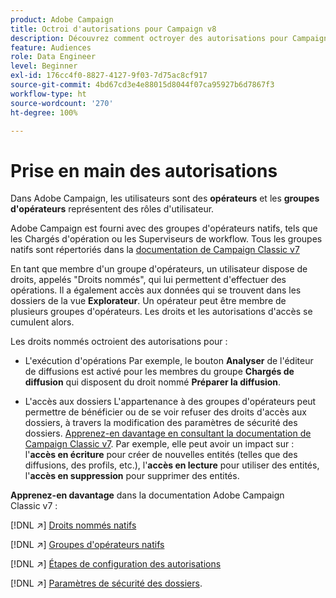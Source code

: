 ```yaml
---
product: Adobe Campaign
title: Octroi d'autorisations pour Campaign v8
description: Découvrez comment octroyer des autorisations pour Campaign v8
feature: Audiences
role: Data Engineer
level: Beginner
exl-id: 176cc4f0-8827-4127-9f03-7d75ac8cf917
source-git-commit: 4bd67cd3e4e88015d8044f07ca95927b6d7867f3
workflow-type: ht
source-wordcount: '270'
ht-degree: 100%

---
```


# Prise en main des autorisations

Dans Adobe Campaign, les utilisateurs sont des **opérateurs** et les **groupes d&#39;opérateurs** représentent des rôles d&#39;utilisateur.

Adobe Campaign est fourni avec des groupes d&#39;opérateurs natifs, tels que les Chargés d&#39;opération ou les Superviseurs de workflow. Tous les groupes natifs sont répertoriés dans la [documentation de Campaign Classic v7](https://experienceleague.adobe.com/docs/campaign-classic/using/getting-started/permissions/access-management-groups.html?lang=fr#default-groups)

En tant que membre d&#39;un groupe d&#39;opérateurs, un utilisateur dispose de droits, appelés &quot;Droits nommés&quot;, qui lui permettent d&#39;effectuer des opérations. Il a également accès aux données qui se trouvent dans les dossiers de la vue **Explorateur**. Un opérateur peut être membre de plusieurs groupes d&#39;opérateurs. Les droits et les autorisations d&#39;accès se cumulent alors.

Les droits nommés octroient des autorisations pour :

* L&#39;exécution d&#39;opérations
Par exemple, le bouton **Analyser** de l&#39;éditeur de diffusions est activé pour les membres du groupe **Chargés de diffusion** qui disposent du droit nommé **Préparer la diffusion**.

* L&#39;accès aux dossiers
L&#39;appartenance à des groupes d&#39;opérateurs peut permettre de bénéficier ou de se voir refuser des droits d&#39;accès aux dossiers, à travers la modification des paramètres de sécurité des dossiers. [Apprenez-en davantage en consultant la documentation de Campaign Classic v7](https://experienceleague.adobe.com/docs/campaign-classic/using/getting-started/permissions/access-management-folders.html?lang=fr#permissions-on-a-folder). Par exemple, elle peut avoir un impact sur : l&#39;**accès en écriture** pour créer de nouvelles entités (telles que des diffusions, des profils, etc.), l&#39;**accès en lecture** pour utiliser des entités, l&#39;**accès en suppression** pour supprimer des entités.

**Apprenez-en davantage**  dans la documentation Adobe Campaign Classic v7 :

[!DNL :arrow_upper_right:] [Droits nommés natifs](https://experienceleague.adobe.com/docs/campaign-classic/using/getting-started/permissions/access-management-named-rights.html?lang=fr)

[!DNL :arrow_upper_right:] [Groupes d&#39;opérateurs natifs](https://experienceleague.adobe.com/docs/campaign-classic/using/getting-started/permissions/access-management-groups.html?lang=fr#default-groups)

[!DNL :arrow_upper_right:] [Étapes de configuration des autorisations](https://experienceleague.adobe.com/docs/campaign-classic/using/getting-started/permissions/access-management.html?lang=fr)

[!DNL :arrow_upper_right:] [Paramètres de sécurité des dossiers](https://experienceleague.adobe.com/docs/campaign-classic/using/getting-started/permissions/access-management-folders.html?lang=fr#permissions-on-a-folder).